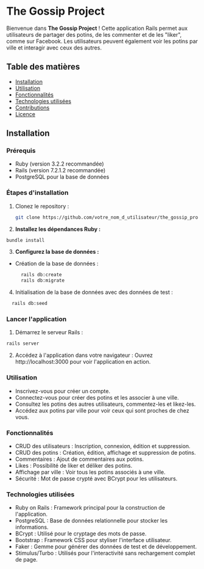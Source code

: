 # The Gossip Project

Bienvenue dans **The Gossip Project** ! Cette application Rails permet aux utilisateurs de partager des potins, de les commenter et de les "liker", comme sur Facebook. Les utilisateurs peuvent également voir les potins par ville et interagir avec ceux des autres.

## Table des matières
- [Installation](#installation)
- [Utilisation](#utilisation)
- [Fonctionnalités](#fonctionnalités)
- [Technologies utilisées](#technologies-utilisées)
- [Contributions](#contributions)
- [Licence](#licence)

## Installation

### Prérequis
- Ruby (version 3.2.2 recommandée)
- Rails (version 7.2.1.2 recommandée)
- PostgreSQL pour la base de données

### Étapes d'installation

1. Clonez le repository :
   ```bash
   git clone https://github.com/votre_nom_d_utilisateur/the_gossip_project.git

2. **Installez les dépendances Ruby :**
  ```bash
  bundle install
  ```

3. **Configurez la base de données :**

- Création de la base de données :

  ```bash
    rails db:create
    rails db:migrate
  ```
4. Initialisation de la base de données avec des données de test :
```bash
  rails db:seed
```
### Lancer l'application

1. Démarrez le serveur Rails :
```bash
rails server
```

2. Accédez à l'application dans votre navigateur : Ouvrez http://localhost:3000 pour voir l'application en action.

### Utilisation

  - Inscrivez-vous pour créer un compte.
  - Connectez-vous pour créer des potins et les associer à une ville.
  - Consultez les potins des autres utilisateurs, commentez-les et likez-les.
  - Accédez aux potins par ville pour voir ceux qui sont proches de chez vous.

### Fonctionnalités

  - CRUD des utilisateurs : Inscription, connexion, édition et suppression.
  - CRUD des potins : Création, édition, affichage et suppression de potins.
  - Commentaires : Ajout de commentaires aux potins.
  - Likes : Possibilité de liker et déliker des potins.
  - Affichage par ville : Voir tous les potins associés à une ville.
  - Sécurité : Mot de passe crypté avec BCrypt pour les utilisateurs.

###  Technologies utilisées

  - Ruby on Rails : Framework principal pour la construction de l'application.
  - PostgreSQL : Base de données relationnelle pour stocker les informations.
  - BCrypt : Utilisé pour le cryptage des mots de passe.
  - Bootstrap : Framework CSS pour styliser l'interface utilisateur.
  - Faker : Gemme pour générer des données de test et de développement.
  - Stimulus/Turbo : Utilisés pour l'interactivité sans rechargement complet de page.
